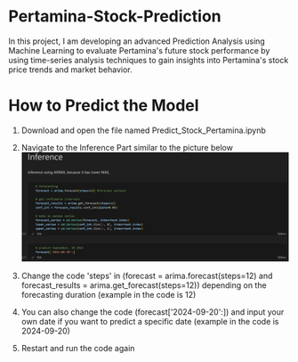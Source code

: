 # Pertamina-Stock-Prediction
In this project, I am developing an advanced Prediction Analysis using Machine Learning to evaluate Pertamina's future stock performance by using time-series analysis techniques to gain insights into Pertamina's stock price trends and market behavior.

# How to Predict the Model
1. Download and open the file named Predict_Stock_Pertamina.ipynb
   
2. Navigate to the Inference Part similar to the picture below
![A Inference Picture](Inference.jpg)

3. Change the code 'steps' in (forecast = arima.forecast(steps=12) and forecast_results = arima.get_forecast(steps=12)) depending on the forecasting duration (example in the code is 12)

4. You can also change the code (forecast['2024-09-20':]) and input your own date if you want to predict a specific date (example in the code is 2024-09-20)

5. Restart and run the code again
